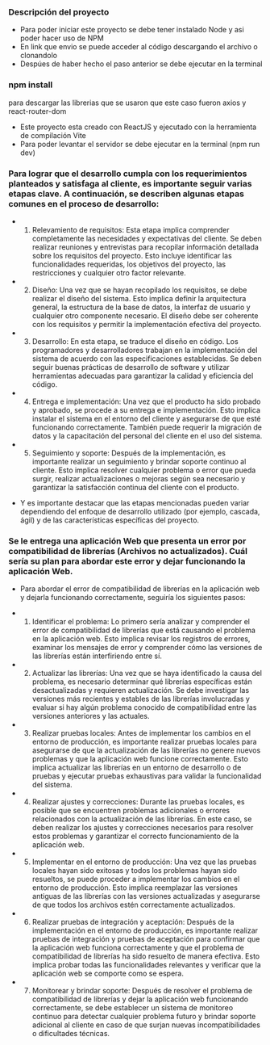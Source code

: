### Descripción del proyecto

- Para poder iniciar este proyecto se debe tener instalado Node y asi poder hacer
  uso de NPM
- En link que envio se puede acceder al código descargando el archivo o clonandolo
- Despúes de haber hecho el paso anterior se debe ejecutar en la terminal

### npm install

para descargar las librerias que se usaron que este caso fueron axios y react-router-dom

- Este proyecto esta creado con ReactJS y ejecutado con la herramienta de compilación Vite
- Para poder levantar el servidor se debe ejecutar en la terminal (npm run dev)

### Para lograr que el desarrollo cumpla con los requerimientos planteados y satisfaga al cliente, es importante seguir varias etapas clave. A continuación, se describen algunas etapas comunes en el proceso de desarrollo:

- 1. Relevamiento de requisitos: Esta etapa implica comprender completamente las necesidades y expectativas del cliente. Se deben realizar reuniones y entrevistas para recopilar información detallada sobre los requisitos del proyecto. Esto incluye identificar las funcionalidades requeridas, los objetivos del proyecto, las restricciones y cualquier otro factor relevante.

- 2. Diseño: Una vez que se hayan recopilado los requisitos, se debe realizar el diseño del sistema. Esto implica definir la arquitectura general, la estructura de la base de datos, la interfaz de usuario y cualquier otro componente necesario. El diseño debe ser coherente con los requisitos y permitir la implementación efectiva del proyecto.

- 3. Desarrollo: En esta etapa, se traduce el diseño en código. Los programadores y desarrolladores trabajan en la implementación del sistema de acuerdo con las especificaciones establecidas. Se deben seguir buenas prácticas de desarrollo de software y utilizar herramientas adecuadas para garantizar la calidad y eficiencia del código.

- 4. Entrega e implementación: Una vez que el producto ha sido probado y aprobado, se procede a su entrega e implementación. Esto implica instalar el sistema en el entorno del cliente y asegurarse de que esté funcionando correctamente. También puede requerir la migración de datos y la capacitación del personal del cliente en el uso del sistema.

- 5. Seguimiento y soporte: Después de la implementación, es importante realizar un seguimiento y brindar soporte continuo al cliente. Esto implica resolver cualquier problema o error que pueda surgir, realizar actualizaciones o mejoras según sea necesario y garantizar la satisfacción continua del cliente con el producto.

- Y es importante destacar que las etapas mencionadas pueden variar dependiendo del enfoque de desarrollo utilizado (por ejemplo, cascada, ágil) y de las características específicas del proyecto.

### Se le entrega una aplicación Web que presenta un error por compatibilidad de librerías (Archivos no actualizados). Cuál sería su plan para abordar este error y dejar funcionando la aplicación Web.

- Para abordar el error de compatibilidad de librerías en la aplicación web y dejarla funcionando correctamente, seguiría los siguientes pasos:

- 1. Identificar el problema: Lo primero sería analizar y comprender el error de compatibilidad de librerías que está causando el problema en la aplicación web. Esto implica revisar los registros de errores, examinar los mensajes de error y comprender cómo las versiones de las librerías están interfiriendo entre sí.

- 2. Actualizar las librerías: Una vez que se haya identificado la causa del problema, es necesario determinar qué librerías específicas están desactualizadas y requieren actualización. Se debe investigar las versiones más recientes y estables de las librerías involucradas y evaluar si hay algún problema conocido de compatibilidad entre las versiones anteriores y las actuales.

- 3. Realizar pruebas locales: Antes de implementar los cambios en el entorno de producción, es importante realizar pruebas locales para asegurarse de que la actualización de las librerías no genere nuevos problemas y que la aplicación web funcione correctamente. Esto implica actualizar las librerías en un entorno de desarrollo o de pruebas y ejecutar pruebas exhaustivas para validar la funcionalidad del sistema.

- 4. Realizar ajustes y correcciones: Durante las pruebas locales, es posible que se encuentren problemas adicionales o errores relacionados con la actualización de las librerías. En este caso, se deben realizar los ajustes y correcciones necesarios para resolver estos problemas y garantizar el correcto funcionamiento de la aplicación web.

- 5. Implementar en el entorno de producción: Una vez que las pruebas locales hayan sido exitosas y todos los problemas hayan sido resueltos, se puede proceder a implementar los cambios en el entorno de producción. Esto implica reemplazar las versiones antiguas de las librerías con las versiones actualizadas y asegurarse de que todos los archivos estén correctamente actualizados.

- 6. Realizar pruebas de integración y aceptación: Después de la implementación en el entorno de producción, es importante realizar pruebas de integración y pruebas de aceptación para confirmar que la aplicación web funciona correctamente y que el problema de compatibilidad de librerías ha sido resuelto de manera efectiva. Esto implica probar todas las funcionalidades relevantes y verificar que la aplicación web se comporte como se espera.

- 7. Monitorear y brindar soporte: Después de resolver el problema de compatibilidad de librerías y dejar la aplicación web funcionando correctamente, se debe establecer un sistema de monitoreo continuo para detectar cualquier problema futuro y brindar soporte adicional al cliente en caso de que surjan nuevas incompatibilidades o dificultades técnicas.
